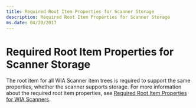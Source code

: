 ```yaml
---
title: Required Root Item Properties for Scanner Storage
description: Required Root Item Properties for Scanner Storage
ms.date: 04/20/2017
---
```


# Required Root Item Properties for Scanner Storage


The root item for all WIA Scanner item trees is required to support the same properties, whether the scanner supports storage. For more information about the required root item properties, see [Required Root Item Properties for WIA Scanners](required-root-item-properties-for-wia-scanners.md).

 

 




